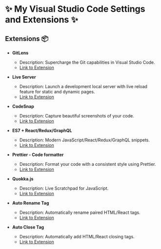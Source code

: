 # ✨ My Visual Studio Code Settings and Extensions ✨

## Extensions 📦

- **GitLens**
  - Description: Supercharge the Git capabilities in Visual Studio Code.
  - [Link to Extension](https://marketplace.visualstudio.com/items/eamodio.gitlens)

- **Live Server**
  - Description: Launch a development local server with live reload feature for static and dynamic pages.
  - [Link to Extension](https://marketplace.visualstudio.com/items/ritwickdey.LiveServer)

- **CodeSnap**
  - Description: Capture beautiful screenshots of your code.
  - [Link to Extension](https://marketplace.visualstudio.com/items/codesnapio/codesnap)

- **ES7 + React/Redux/GraphQL**
  - Description: Modern JavaScript/React/Redux/GraphQL snippets.
  - [Link to Extension](https://marketplace.visualstudio.com/items/dsznajder.es7-react-js-snippets)

- **Prettier - Code formatter**
  - Description: Format your code with a consistent style using Prettier.
  - [Link to Extension](https://marketplace.visualstudio.com/items/esbenp.prettier-vscode)

- **Quokka.js**
  - Description: Live Scratchpad for JavaScript.
  - [Link to Extension](https://marketplace.visualstudio.com/items/wallabyjs.quokka-vscode)

- **Auto Rename Tag**
  - Description: Automatically rename paired HTML/React tags.
  - [Link to Extension](https://marketplace.visualstudio.com/items/formulahendry.auto-rename-tag)

- **Auto Close Tag**
  - Description: Automatically add HTML/React closing tags.
  - [Link to Extension](https://marketplace.visualstudio.com/items/formulahendry.auto-close-tag)
